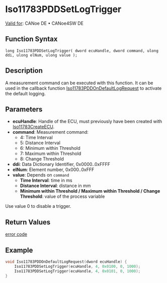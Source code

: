 # Iso11783PDDSetLogTrigger

[Valid for](../../../../Shared/FeatureAvailability.md): CANoe DE • CANoe4SW DE

## Function Syntax

```
long Iso11783PDDSetLogTrigger( dword ecuHandle, dword command, ulong ddi, ulong elNum, ulong value );
```

## Description

A measurement command can be executed with this function. It can be used in the callback function [Iso11783PDDOnDefaultLogRequest](CAPLfunctionIso11783PDDOnDefaultLogRequest.md) to activate the default logging.

## Parameters

- **ecuHandle**: Handle of the ECU, must previously have been created with [Iso11783CreateECU](CAPLfunctionIso11783CreateECU.md).
- **command**: Measurement command:
  - 4: Time Interval
  - 5: Distance Interval
  - 6: Minimum within Threshold
  - 7: Maximum within Threshold
  - 8: Change Threshold
- **ddi**: Data Dictionary Identifier, 0x0000..0xFFFF
- **elNum**: Element number, 0x000..0xFFF
- **value**: Depends on `command`
  - **Time Interval**: time in ms
  - **Distance Interval**: distance in mm
  - **Minimum within Threshold / Maximum within Threshold / Change Threshold**: value of the process variable

Use value 0 to disable a trigger.

## Return Values

[error code](../CAPLfunctionsISONLErrorCodesPDDOnError.md)

## Example

```c
void Iso11783PDDOnDefaultLogRequest(dword ecuHandle) {
    Iso11783PDDSetLogTrigger(ecuHandle, 4, 0x0100, 0, 1000);
    Iso11783PDDSetLogTrigger(ecuHandle, 4, 0x0101, 0, 1000);
}
```
